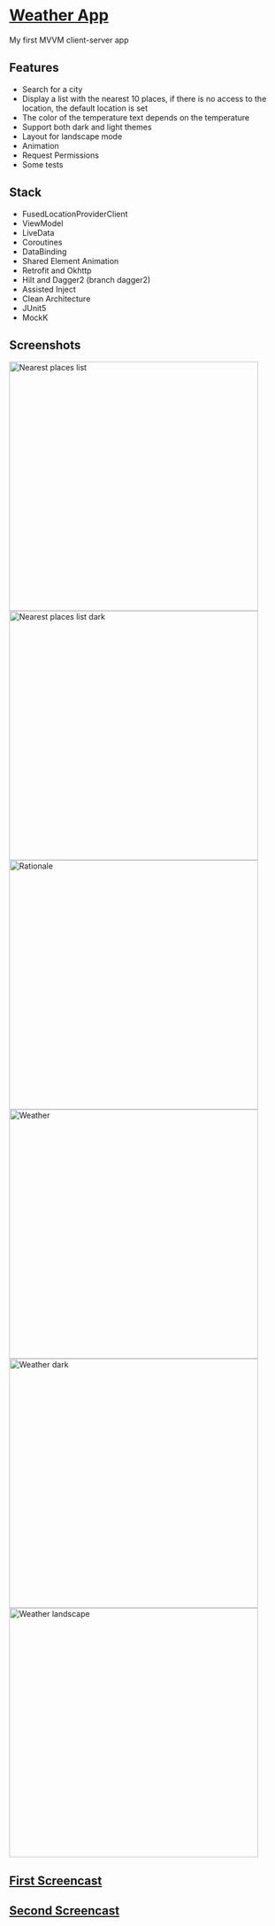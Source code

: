# [Weather App](https://github.com/Elizav555/Weather_App) 
My first MVVM client-server app

## Features
- Search for a city
- Display a list with the nearest 10 places, if there is no access to the location, the default location is set
- The color of the temperature text depends on the temperature
- Support both dark and light themes
- Layout for landscape mode
- Animation
- Request Permissions
- Some tests

## Stack
- FusedLocationProviderClient
- ViewModel
- LiveData
- Coroutines
- DataBinding
- Shared Element Animation
- Retrofit and Okhttp
- Hilt and Dagger2 (branch dagger2)
- Assisted Inject
- Clean Architecture
- JUnit5
- MockK

## Screenshots 
<img src="https://user-images.githubusercontent.com/78415957/194027098-8182da5d-2681-40d8-b755-8a13539e9207.jpg" alt="Nearest places list" height="450"/>
<img src="https://user-images.githubusercontent.com/78415957/194027110-e3d9b5ea-d619-46d1-a705-e7307831b78e.jpg" alt="Nearest places list dark" height="450"/>
<img src="https://user-images.githubusercontent.com/78415957/194027107-b1b23981-a75c-47dc-979b-0ea4c340df01.jpg" alt="Rationale" height="450"/>
<img src="https://user-images.githubusercontent.com/78415957/194027120-4ea20618-322b-49df-bc45-ec608968c7f9.jpg" alt="Weather" height="450"/>
<img src="https://user-images.githubusercontent.com/78415957/194027113-4ecbf264-ffac-48f3-93ee-6f13d7fb5c30.jpg" alt="Weather dark" height="450"/>
<img src="https://user-images.githubusercontent.com/78415957/194027116-8236f202-364d-4924-adc1-f6a3418e9fa0.jpg" alt="Weather landscape" width="450"/>

## [First Screencast](https://user-images.githubusercontent.com/78415957/194026549-4eea857e-a978-4069-9f89-9c4a8a882d6f.mp4)
## [Second Screencast](https://user-images.githubusercontent.com/78415957/194026555-7f1612e1-de84-4ffd-9f91-6403b04ea0cd.mp4)
